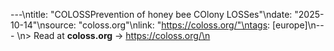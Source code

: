 ---\ntitle: "COLOSSPrevention of honey bee COlony LOSSes"\ndate: "2025-10-14"\nsource: "coloss.org"\nlink: "https://coloss.org/"\ntags: [europe]\n---
\n> Read at **coloss.org** → https://coloss.org/\n